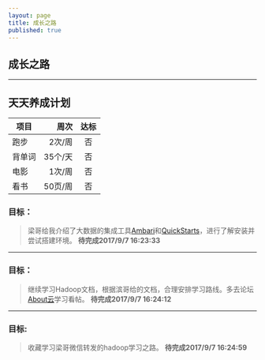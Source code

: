 ```yaml
---
layout: page
title: 成长之路
published: true
---
```


## 成长之路

----------
## 天天养成计划 ##
	
	
| 项目        | 周次      |  达标  |
| --------    | -----:   | :----: |
| 跑步        | 2次/周    |   否    |
| 背单词      | 35个/天   |   否   |
| 电影        |   1次/周  |   否   |
| 看书        | 50页/周   |   否   |



### 目标：
>梁哥给我介绍了大数据的集成工具[Ambari](https://www.ibm.com/developerworks/cn/opensource/os-cn-bigdata-ambari/)和[QuickStarts](https://www.cloudera.com/downloads/quickstart_vms/5-12.html)，进行了解安装并尝试搭建环境。
**待完成2017/9/7 16:23:33**

----------


### 目标：

> 继续学习Hadoop文档，根据滨哥给的文档，合理安排学习路线。多去论坛[About云](http://www.aboutyun.com/forum-134-1.html)学习看帖。
**待完成2017/9/7 16:24:12**

----------



### 目标:    
> 收藏学习梁哥微信转发的hadoop学习之路。
**待完成2017/9/7 16:24:59**
